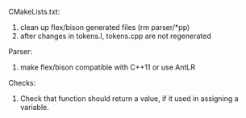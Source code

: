 CMakeLists.txt:
1. clean up flex/bison generated files (rm parser/*pp)
2. after changes in tokens.l, tokens.cpp are not regenerated

Parser:
1. make flex/bison compatible with C++11 or use AntLR

Checks:
1. Check that function should return a value, if it used in assigning a variable.